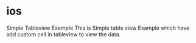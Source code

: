 # ios
Simple Tableview Example
This is Simple table view Example which have add custom cell in tableview to view the data. 
